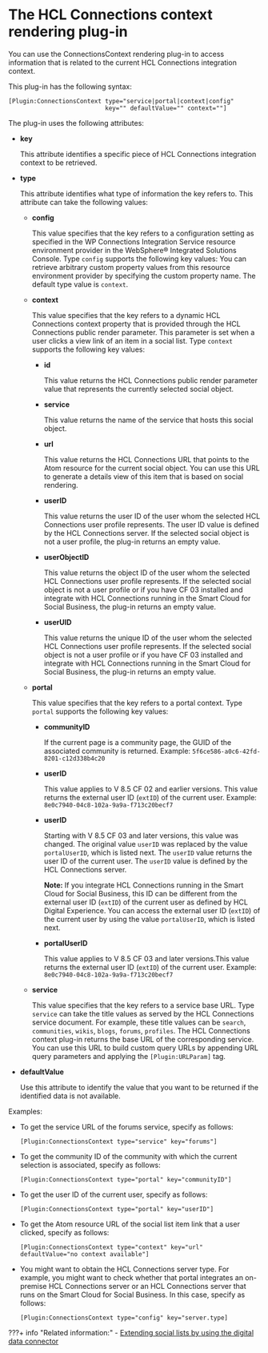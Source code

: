 # The HCL Connections context rendering plug-in

You can use the ConnectionsContext rendering plug-in to access information that is related to the current HCL Connections integration context.

This plug-in has the following syntax:

```
[Plugin:ConnectionsContext type="service|portal|context|config" 
                           key="" defaultValue="" context=""]
```

The plug-in uses the following attributes:

-   **key**

    This attribute identifies a specific piece of HCL Connections integration context to be retrieved.

-   **type**

    This attribute identifies what type of information the key refers to. This attribute can take the following values:

    -   **config**

        This value specifies that the key refers to a configuration setting as specified in the WP Connections Integration Service resource environment provider in the WebSphere® Integrated Solutions Console. Type `config` supports the following key values: You can retrieve arbitrary custom property values from this resource environment provider by specifying the custom property name. The default type value is `context`.

    -   **context**

        This value specifies that the key refers to a dynamic HCL Connections context property that is provided through the HCL Connections public render parameter. This parameter is set when a user clicks a view link of an item in a social list. Type `context` supports the following key values:

        -   **id**

            This value returns the HCL Connections public render parameter value that represents the currently selected social object.

        -   **service**

            This value returns the name of the service that hosts this social object.

        -   **url**

            This value returns the HCL Connections URL that points to the Atom resource for the current social object. You can use this URL to generate a details view of this item that is based on social rendering.

        -   **userID**

            This value returns the user ID of the user whom the selected HCL Connections user profile represents. The user ID value is defined by the HCL Connections server. If the selected social object is not a user profile, the plug-in returns an empty value.

        -   **userObjectID**

            This value returns the object ID of the user whom the selected HCL Connections user profile represents. If the selected social object is not a user profile or if you have CF 03 installed and integrate with HCL Connections running in the Smart Cloud for Social Business, the plug-in returns an empty value.

        -   **userUID**

            This value returns the unique ID of the user whom the selected HCL Connections user profile represents. If the selected social object is not a user profile or if you have CF 03 installed and integrate with HCL Connections running in the Smart Cloud for Social Business, the plug-in returns an empty value.

    -   **portal**

        This value specifies that the key refers to a portal context. Type `portal` supports the following key values:

        -   **communityID**

            If the current page is a community page, the GUID of the associated community is returned. Example: `5f6ce586-a0c6-42fd-8201-c12d338b4c20`

        -   **userID**

            This value applies to V 8.5 CF 02 and earlier versions. This value returns the external user ID \(`extID`\) of the current user. Example: `8e0c7940-04c8-102a-9a9a-f713c20becf7`

        -   **userID**

            Starting with V 8.5 CF 03 and later versions, this value was changed. The original value `userID` was replaced by the value `portalUserID`, which is listed next. The `userID` value returns the user ID of the current user. The `userID` value is defined by the HCL Connections server.

            **Note:** If you integrate HCL Connections running in the Smart Cloud for Social Business, this ID can be different from the external user ID \(`extID`\) of the current user as defined by HCL Digital Experience. You can access the external user ID \(`extID`\) of the current user by using the value `portalUserID`, which is listed next.

        -   **portalUserID**

            This value applies to V 8.5 CF 03 and later versions.This value returns the external user ID \(`extID`\) of the current user. Example: `8e0c7940-04c8-102a-9a9a-f713c20becf7`

    -   **service**

        This value specifies that the key refers to a service base URL. Type `service` can take the title values as served by the HCL Connections service document. For example, these title values can be `search`, `communities`, `wikis`, `blogs`, `forums`, `profiles`. The HCL Connections context plug-in returns the base URL of the corresponding service. You can use this URL to build custom query URLs by appending URL query parameters and applying the `[Plugin:URLParam]` tag.

-   **defaultValue**

    Use this attribute to identify the value that you want to be returned if the identified data is not available.


Examples:

-   To get the service URL of the forums service, specify as follows:

    ```
    [Plugin:ConnectionsContext type="service" key="forums"]
    ```

-   To get the community ID of the community with which the current selection is associated, specify as follows:

    ```
    [Plugin:ConnectionsContext type="portal" key="communityID"]
    ```

-   To get the user ID of the current user, specify as follows:

    ```
    [Plugin:ConnectionsContext type="portal" key="userID"]
    ```

-   To get the Atom resource URL of the social list item link that a user clicked, specify as follows:

    ```
    [Plugin:ConnectionsContext type="context" key="url" defaultValue="no context available"]
    ```

-   You might want to obtain the HCL Connections server type. For example, you might want to check whether that portal integrates an on-premise HCL Connections server or an HCL Connections server that runs on the Smart Cloud for Social Business. In this case, specify as follows: 

    ```
    [Plugin:ConnectionsContext type="config" key="server.type]
    ```


???+ info "Related information:"
    - [Extending social lists by using the digital data connector](../../../../../../../build_sites/social_rendering/extending_social_lists_using_ddc/index.md)

